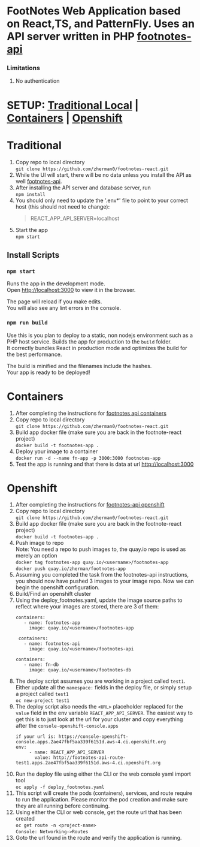 # FootNotes Web Application based on React,TS, and PatternFly. Uses an API server written in PHP [footnotes-api](zherman0/footnotes-api)

### Limitations

1. No authentication

# SETUP: [Traditional Local](#traditional) | [Containers](#containers) | [Openshift](#openshift)

# Traditional

1. Copy repo to local directory <br/>
   `git clone https://github.com/zherman0/footnotes-react.git`
2. While the UI will start, there will be no data unless you install the API as well [footnotes-api](https://github.com/zherman0/footnotes-api).
3. After installing the API server and database server, run <br/>
   `npm install`<br/>
4. You should only need to update the '.env\*' file to point to your correct host (this should not need to change):
   > REACT_APP_API_SERVER=localhost
5. Start the app<br/>
   `npm start`

## Install Scripts

### `npm start`

Runs the app in the development mode.\
Open [http://localhost:3000](http://localhost:3000) to view it in the browser.

The page will reload if you make edits.\
You will also see any lint errors in the console.

### `npm run build`

Use this is you plan to deploy to a static, non nodejs environment such as a PHP host service.
Builds the app for production to the `build` folder.\
It correctly bundles React in production mode and optimizes the build for the best performance.

The build is minified and the filenames include the hashes.\
Your app is ready to be deployed!

# Containers

1. After completing the instructions for [footnotes api containers](https://github.com/zherman0/footnotes-api/tree/main#containers)
1. Copy repo to local directory <br/>
   `git clone https://github.com/zherman0/footnotes-react.git`
1. Build app docker file (make sure you are back in the footnote-react project)<br/>
   `docker build -t footnotes-app .`
1. Deploy your image to a container<br/>
   `docker run -d --name fn-app -p 3000:3000 footnotes-app`
1. Test the app is running and that there is data at url [http://localhost:3000](http://localhost:3000)

# Openshift

1. After completing the instructions for [footnotes-api openshift](https://github.com/zherman0/footnotes-api/tree/main#openshift)
1. Copy repo to local directory <br/>
   `git clone https://github.com/zherman0/footnotes-react.git`
1. Build app docker file (make sure you are back in the footnote-react project)<br/>
   `docker build -t footnotes-app .`
1. Push image to repo<br/>
   Note: You need a repo to push images to, the quay.io repo is used as merely an option<br/>
   `docker tag footnotes-app quay.io/<username>/footnotes-app`<br/>
   `docker push quay.io/zherman/footnotes-app`
1. Assuming you completed the task from the footnotes-api instructions, you should now have pushed 3 images to your image repo. Now we can begin the openshift configuration.
1. Build/Find an openshift cluster
1. Using the deploy_footnotes.yaml, update the image source paths to reflect where your images are stored, there are 3 of them:
   ```
   containers:
      - name: footnotes-app
        image: quay.io/<username>/footnotes-app
   ```
   ```
    containers:
      - name: footnotes-api
        image: quay.io/<username>/footnotes-api
   ```
   ```
   containers:
      - name: fn-db
        image: quay.io/<username>/footnotes-db
   ```
1. The deploy script assumes you are working in a project called `test1`. Either update all the `namespace:` fields in the deploy file, or simply setup a project called `test1`<br/>
   `oc new-project test1`
1. The deploy script also needs the `<URL>` placeholder replaced for the `value` field in the env variable `REACT_APP_API_SERVER`. The easiest way to get this is to just look at the url for your cluster and copy everything after the `console-openshift-console.apps`<br/>
   ```
   if your url is: https://console-openshift-console.apps.2ae47fbf5aa339f6151d.aws-4.ci.openshift.org
   env:
        - name: REACT_APP_API_SERVER
          value: http://footnotes-api-route-test1.apps.2ae47fbf5aa339f6151d.aws-4.ci.openshift.org
   ```
1. Run the deploy file using either the CLI or the web console yaml import tool<br/>
   `oc apply -f deploy_footnotes.yaml`
1. This script will create the pods (containers), services, and route require to run the application. Please monitor the pod creation and make sure they are all running before continuing.
1. Using either the CLI or web console, get the route url that has been created<br/>
   `oc get route -n <project-name>`<br/>
   `Console: Networking->Routes`
1. Goto the url found in the route and verify the application is running.
